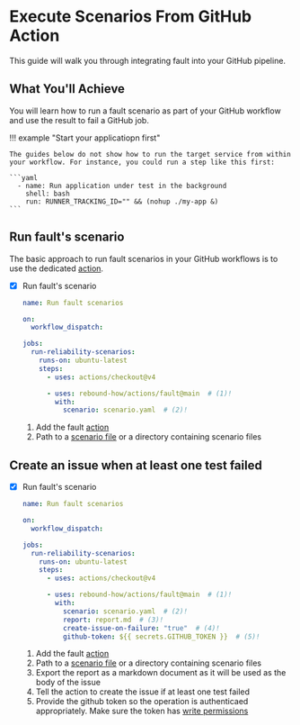 # Execute Scenarios From GitHub Action

This guide will walk you through integrating fault into your GitHub pipeline.

## What You'll Achieve

You will learn how to run a fault scenario as part of your GitHub workflow
and use the result to fail a GitHub job.

!!! example "Start your applicatiopn first"

    The guides below do not show how to run the target service from within
    your workflow. For instance, you could run a step like this first:

    ```yaml
      - name: Run application under test in the background
        shell: bash
        run: RUNNER_TRACKING_ID="" && (nohup ./my-app &)
    ```

## Run fault's scenario

The basic approach to run fault scenarios in your GitHub workflows is to
use the dedicated [action](https://github.com/rebound-how/actions).

-   [X] Run fault's scenario

    ```yaml title=".github/workflows/reliability.yaml"
    name: Run fault scenarios

    on:
      workflow_dispatch:

    jobs:
      run-reliability-scenarios:
        runs-on: ubuntu-latest
        steps:
          - uses: actions/checkout@v4

          - uses: rebound-how/actions/fault@main  # (1)!
            with:
              scenario: scenario.yaml  # (2)!
    ```

    1. Add the fault [action](https://github.com/rebound-how/actions)
    2. Path to a [scenario file](../../tutorials/create-scenario.md) or a directory containing scenario files

## Create an issue when at least one test failed

-   [X] Run fault's scenario

    ```yaml title=".github/workflows/reliability.yaml"
    name: Run fault scenarios

    on:
      workflow_dispatch:

    jobs:
      run-reliability-scenarios:
        runs-on: ubuntu-latest
        steps:
          - uses: actions/checkout@v4

          - uses: rebound-how/actions/fault@main  # (1)!
            with:
              scenario: scenario.yaml  # (2)!
              report: report.md  # (3)!
              create-issue-on-failure: "true"  # (4)!
              github-token: ${{ secrets.GITHUB_TOKEN }}  # (5)!
    ```

    1. Add the fault [action](https://github.com/rebound-how/actions)
    2. Path to a [scenario file](../../tutorials/create-scenario.md) or a directory containing scenario files
    3. Export the report as a markdown document as it will be used as the body of the issue
    4. Tell the action to create the issue if at least one test failed
    5. Provide the github token so the operation is authenticaed appropriately. Make sure the token has [write permissions](https://docs.github.com/en/actions/security-for-github-actions/security-guides/automatic-token-authentication#modifying-the-permissions-for-the-github_token)
